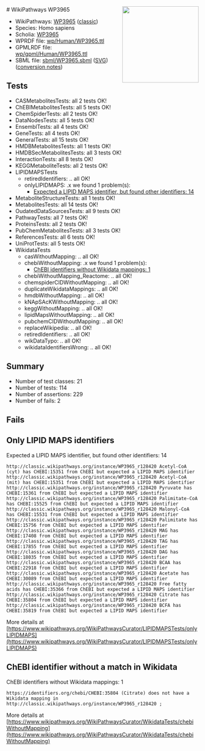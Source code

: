 <img style="float: right; width: 200px" src="https://upload.wikimedia.org/wikipedia/commons/thumb/8/83/Wplogo_with_text_500.png/640px-Wplogo_with_text_500.png" />
# WikiPathways WP3965

* WikiPathways: [WP3965](https://wikipathways.org/pathways/WP3965) ([classic](https://classic.wikipathways.org/instance/WP3965))
* Species: Homo sapiens
* Scholia: [WP3965](https://scholia.toolforge.org/wikipathways/WP3965)
* WPRDF file: [wp/Human/WP3965.ttl](../wp/Human/WP3965.ttl)
* GPMLRDF file: [wp/gpml/Human/WP3965.ttl](../wp/gpml/Human/WP3965.ttl)
* SBML file: [sbml/WP3965.sbml](../sbml/WP3965.sbml) ([SVG](../sbml/WP3965.svg)) ([conversion notes](../sbml/WP3965.txt))

## Tests
* CASMetabolitesTests: all 2 tests OK!
* ChEBIMetabolitesTests: all 5 tests OK!
* ChemSpiderTests: all 2 tests OK!
* DataNodesTests: all 5 tests OK!
* EnsemblTests: all 4 tests OK!
* GeneTests: all 4 tests OK!
* GeneralTests: all 15 tests OK!
* HMDBMetabolitesTests: all 1 tests OK!
* HMDBSecMetabolitesTests: all 3 tests OK!
* InteractionTests: all 8 tests OK!
* KEGGMetaboliteTests: all 2 tests OK!
* LIPIDMAPSTests
    * retiredIdentifiers: .. all OK!
    * onlyLIPIDMAPS: .x we found 1 problem(s):
        * [Expected a LIPID MAPS identifier, but found other identifiers: 14](#d0bfb67c)
* MetaboliteStructureTests: all 1 tests OK!
* MetabolitesTests: all 14 tests OK!
* OudatedDataSourcesTests: all 9 tests OK!
* PathwayTests: all 7 tests OK!
* ProteinsTests: all 2 tests OK!
* PubChemMetabolitesTests: all 3 tests OK!
* ReferencesTests: all 6 tests OK!
* UniProtTests: all 5 tests OK!
* WikidataTests
    * casWithoutMapping: .. all OK!
    * chebiWithoutMapping: .x we found 1 problem(s):
        * [ChEBI identifiers without Wikidata mappings: 1](#a8d554cd)
    * chebiWithoutMapping_Reactome: .. all OK!
    * chemspiderCIDWithoutMapping: .. all OK!
    * duplicateWikidataMappings: .. all OK!
    * hmdbWithoutMapping: .. all OK!
    * kNApSAcKWithoutMapping: .. all OK!
    * keggWithoutMapping: .. all OK!
    * lipidMapsWithoutMapping: .. all OK!
    * pubchemCIDWithoutMapping: .. all OK!
    * replaceWikipedia: .. all OK!
    * retiredIdentifiers: .. all OK!
    * wikDataTypo: .. all OK!
    * wikidataIdentifiersWrong: .. all OK!


## Summary

* Number of test classes: 21
* Number of tests: 114
* Number of assertions: 229
* Number of fails: 2

## Fails

<a name="d0bfb67c" />

## Only LIPID MAPS identifiers

Expected a LIPID MAPS identifier, but found other identifiers: 14
```
http://classic.wikipathways.org/instance/WP3965_r128420 Acetyl-CoA (cyt) has CHEBI:15351 from ChEBI but expected a LIPID MAPS identifier
http://classic.wikipathways.org/instance/WP3965_r128420 Acetyl-CoA (mit) has CHEBI:15351 from ChEBI but expected a LIPID MAPS identifier
http://classic.wikipathways.org/instance/WP3965_r128420 Pyruvate has CHEBI:15361 from ChEBI but expected a LIPID MAPS identifier
http://classic.wikipathways.org/instance/WP3965_r128420 Palimitate-CoA has CHEBI:15525 from ChEBI but expected a LIPID MAPS identifier
http://classic.wikipathways.org/instance/WP3965_r128420 Malonyl-CoA has CHEBI:15531 from ChEBI but expected a LIPID MAPS identifier
http://classic.wikipathways.org/instance/WP3965_r128420 Palimitate has CHEBI:15756 from ChEBI but expected a LIPID MAPS identifier
http://classic.wikipathways.org/instance/WP3965_r128420 MAG has CHEBI:17408 from ChEBI but expected a LIPID MAPS identifier
http://classic.wikipathways.org/instance/WP3965_r128420 TAG has CHEBI:17855 from ChEBI but expected a LIPID MAPS identifier
http://classic.wikipathways.org/instance/WP3965_r128420 DAG has CHEBI:18035 from ChEBI but expected a LIPID MAPS identifier
http://classic.wikipathways.org/instance/WP3965_r128420 BCAA has CHEBI:22918 from ChEBI but expected a LIPID MAPS identifier
http://classic.wikipathways.org/instance/WP3965_r128420 Acetate has CHEBI:30089 from ChEBI but expected a LIPID MAPS identifier
http://classic.wikipathways.org/instance/WP3965_r128420 Free fatty acids has CHEBI:35366 from ChEBI but expected a LIPID MAPS identifier
http://classic.wikipathways.org/instance/WP3965_r128420 Citrate has CHEBI:35804 from ChEBI but expected a LIPID MAPS identifier
http://classic.wikipathways.org/instance/WP3965_r128420 BCFA has CHEBI:35819 from ChEBI but expected a LIPID MAPS identifier
```

More details at [https://www.wikipathways.org/WikiPathwaysCurator/LIPIDMAPSTests/onlyLIPIDMAPS](https://www.wikipathways.org/WikiPathwaysCurator/LIPIDMAPSTests/onlyLIPIDMAPS)

<a name="a8d554cd" />

## ChEBI identifier without a match in Wikidata

ChEBI identifiers without Wikidata mappings: 1
```
https://identifiers.org/chebi/CHEBI:35804 (Citrate) does not have a Wikidata mapping in http://classic.wikipathways.org/instance/WP3965_r128420 ; 
```

More details at [https://www.wikipathways.org/WikiPathwaysCurator/WikidataTests/chebiWithoutMapping](https://www.wikipathways.org/WikiPathwaysCurator/WikidataTests/chebiWithoutMapping)

